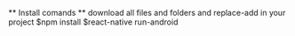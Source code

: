 ** Install comands **
download all files and folders and replace-add in your project
$npm install
$react-native run-android
